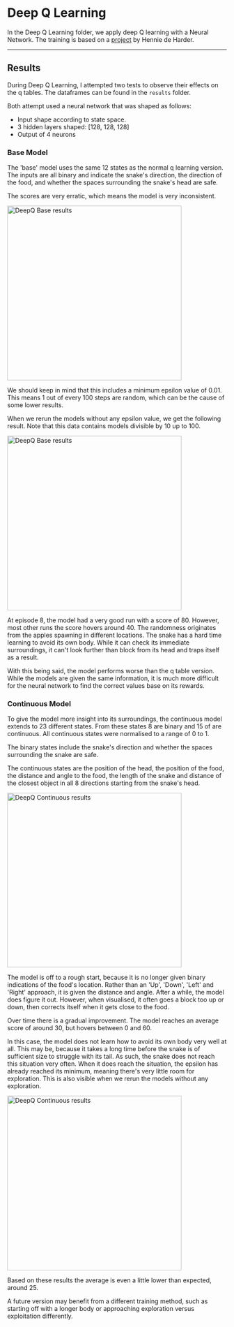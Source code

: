 ﻿# Deep Q Learning

In the Deep Q Learning folder, we apply deep Q learning with a Neural Network. The training is based on a [project](https://towardsdatascience.com/snake-played-by-a-deep-reinforcement-learning-agent-53f2c4331d36) by Hennie de Harder.

---

## Results

During Deep Q Learning, I attempted two tests to observe their effects on the q tables. The dataframes can be found in the `results` folder.

Both attempt used a neural network that was shaped as follows:

- Input shape according to state space.
- 3 hidden layers shaped: [128, 128, 128]
- Output of 4 neurons 

### Base Model

The 'base' model uses the same 12 states as the normal q learning version. The inputs are all binary and indicate the snake's direction, the direction of the food, and whether the spaces surrounding the snake's head are safe.

The scores are very erratic, which means the model is very inconsistent.

<img src="https://i.imgur.com/vCwSjRb.png" width="400" alt="DeepQ Base results">

We should keep in mind that this includes a minimum epsilon value of 0.01. This means 1 out of every 100 steps are random, which can be the cause of some lower results.

When we rerun the models without any epsilon value, we get the following result. Note that this data contains models divisible by 10 up to 100.

<img src="https://i.imgur.com/En3VF2M.png" width="400" alt="DeepQ Base results">

At episode 8, the model had a very good run with a score of 80. However, most other runs the score hovers around 40. The randomness originates from the apples spawning in different locations. The snake has a hard time learning to avoid its own body. While it can check its immediate surroundings, it can't look further than block from its head and traps itself as a result. 

With this being said, the model performs worse than the q table version. While the models are given the same information, it is much more difficult for the neural network to find the correct values base on its rewards.

### Continuous Model

To give the model more insight into its surroundings, the continuous model extends to 23 different states. From these states 8 are binary and 15 of are continuous. All continuous states were normalised to a range of 0 to 1.

The binary states include the snake's direction and whether the spaces surrounding the snake are safe.

The continuous states are the position of the head, the position of the food, the distance and angle to the food, the length of the snake and distance of the closest object in all 8 directions starting from the snake's head.

<img src="https://i.imgur.com/3QYbi48.png" width="400" alt="DeepQ Continuous results">

The model is off to a rough start, because it is no longer given binary indications of the food's location. Rather than an 'Up', 'Down', 'Left' and 'Right' approach, it is given the distance and angle. After a while, the model does figure it out. However, when visualised, it often goes a block too up or down, then corrects itself when it gets close to the food.

Over time there is a gradual improvement. The model reaches an average score of around 30, but hovers between 0 and 60. 

In this case, the model does not learn how to avoid its own body very well at all. This may be, because it takes a long time before the snake is of sufficient size to struggle with its tail. As such, the snake does not reach this situation very often. When it does reach the situation, the epsilon has already reached its minimum, meaning there's very little room for exploration. This is also visible when we rerun the models without any exploration.

<img src="https://i.imgur.com/EXOTH1X.png" width="400" alt="DeepQ Continuous results">
    
Based on these results the average is even a little lower than expected, around 25.

A future version may benefit from a different training method, such as starting off with a longer body or approaching exploration versus exploitation differently.